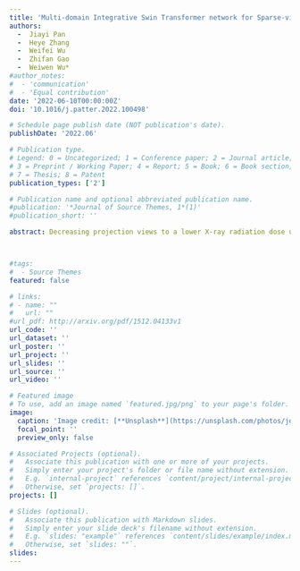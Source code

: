 ```yaml
---
title: 'Multi-domain Integrative Swin Transformer network for Sparse-view Tomographic Reconstruction'
authors:
  -  Jiayi Pan
  -  Heye Zhang
  -  Weifei Wu
  -  Zhifan Gao
  -  Weiwen Wu*
#author_notes:
#  - 'communication'
#  - 'Equal contribution'
date: '2022-06-10T00:00:00Z'
doi: '10.1016/j.patter.2022.100498'

# Schedule page publish date (NOT publication's date).
publishDate: '2022.06'

# Publication type.
# Legend: 0 = Uncategorized; 1 = Conference paper; 2 = Journal article;
# 3 = Preprint / Working Paper; 4 = Report; 5 = Book; 6 = Book section;
# 7 = Thesis; 8 = Patent
publication_types: ['2']

# Publication name and optional abbreviated publication name.
#publication: '*Journal of Source Themes, 1*(1)'
#publication_short: ''

abstract: Decreasing projection views to a lower X-ray radiation dose usually leads to severe streak artifacts. To improve image quality from sparse-view data, a multi-domain integrative Swin transformer network (MIST-net) was developed and is reported in this article. First, MIST-net incorporated lavish domain features from data, residual data, image, and residual image using flexible network architectures, where a residual data and residual image sub-network was considered as a data consistency module to eliminate interpolation and reconstruction errors. Second, a trainable edge enhancement filter was incorporated to detect and protect image edges. Third, a high-quality reconstruction Swin transformer (i.e., Recformer) was designed to capture image global features. The experimental results on numerical and real cardiac clinical datasets with 48 views demonstrated that our proposed MIST-net provided better image quality with more small features and sharp edges than other competitors



#tags:
#  - Source Themes
featured: false

# links:
# - name: ""
#   url: ""
#url_pdf: http://arxiv.org/pdf/1512.04133v1
url_code: ''
url_dataset: ''
url_poster: ''
url_project: ''
url_slides: ''
url_source: ''
url_video: ''

# Featured image
# To use, add an image named `featured.jpg/png` to your page's folder.
image:
  caption: 'Image credit: [**Unsplash**](https://unsplash.com/photos/jdD8gXaTZsc)'
  focal_point: ''
  preview_only: false

# Associated Projects (optional).
#   Associate this publication with one or more of your projects.
#   Simply enter your project's folder or file name without extension.
#   E.g. `internal-project` references `content/project/internal-project/index.md`.
#   Otherwise, set `projects: []`.
projects: []

# Slides (optional).
#   Associate this publication with Markdown slides.
#   Simply enter your slide deck's filename without extension.
#   E.g. `slides: "example"` references `content/slides/example/index.md`.
#   Otherwise, set `slides: ""`.
slides:
---
```

